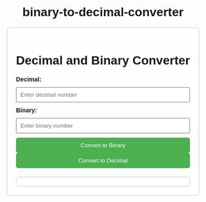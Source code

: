 # binary-to-decimal-converter
<!DOCTYPE html>
<html>
<head>
  <title>Decimal and Binary Converter</title>
  <style>
    body {
      font-family: Arial, sans-serif;
    
    
      background-repeat: repeat;
    }
    
    h1 {
      text-align: center;
    }
    
    .container {
      max-width: 400px;
      margin: 0 auto;
      padding: 20px;
      border: 1px solid #ccc;
      border-radius: 5px;
      background-color: rgba(255, 255, 255, 0.8);
    }
    
    label {
      display: block;
      margin-bottom: 10px;
      font-weight: bold;
    }
    
    input {
      width: 100%;
      padding: 8px;
      margin-bottom: 10px;
      box-sizing: border-box;
    }
    
    button {
      display: block;
      width: 100%;
      padding: 10px;
      background-color: #4CAF50;
      color: #fff;
      border: none;
      border-radius: 5px;
      cursor: pointer;
    }
    
    .result {
      margin-top: 20px;
      padding: 10px;
      background-color: #fff;
      border: 1px solid #ccc;
      border-radius: 5px;
    }
  </style>
</head>
<body>
  <div class="container">
    <h1>Decimal and Binary Converter</h1>
    <div>
      <label for="decimal">Decimal:</label>
      <input type="number" id="decimal" placeholder="Enter decimal number">
    </div>
    <div>
      <label for="binary">Binary:</label>
      <input type="text" id="binary" placeholder="Enter binary number">
    </div>
    <div>
      <button onclick="convertToBinary()">Convert to Binary</button>
      <button onclick="convertToDecimal()">Convert to Decimal</button>
    </div>
    <div class="result" id="result"></div>
  </div>

  <script>
    function convertToBinary() {
      var decimalInput = document.getElementById('decimal');
      var binaryInput = document.getElementById('binary');
      var resultDiv = document.getElementById('result');

      var decimal = parseInt(decimalInput.value);

      if (!isNaN(decimal)) {
        binaryInput.value = decimal.toString(2);
        resultDiv.textContent = '';
      } else {
        resultDiv.textContent = 'Please enter a valid decimal number.';
      }
    }

    function convertToDecimal() {
      var decimalInput = document.getElementById('decimal');
      var binaryInput = document.getElementById('binary');
      var resultDiv = document.getElementById('result');

      var binary = binaryInput.value;

      if (/^[01]+$/.test(binary)) {
        decimalInput.value = parseInt(binary, 2);
        resultDiv.textContent = '';
      } else {
        resultDiv.textContent = 'Please enter a valid binary number.';
      }
    }
  </script>
</body>
</html>
